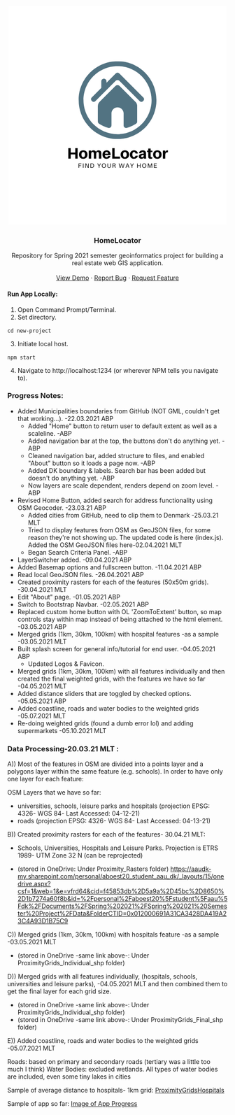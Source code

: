<!-- PROJECT LOGO -->
<br />
<p align="center">
  <a href="https://github.com/aboestpetersen/Spring21_AAU_Project">
    <img src="images/HomeLocator Logo.png" alt="Logo" width="500" height="500">
  </a>

  <h3 align="center">HomeLocator</h3>

  <p align="center">
    Repository for Spring 2021 semester geoinformatics project for building a real estate web GIS application.
    <br />
    <br />
    <a href="https://realestate-aauspring2021.herokuapp.com/">View Demo</a>
    ·
    <a href="https://github.com/aboestpetersen/Spring21_AAU_Project/issues">Report Bug</a>
    ·
    <a href="https://github.com/aboestpetersen/Spring21_AAU_Project/issues">Request Feature</a>
  </p>
</p>

#### Run App Locally:
1. Open Command Prompt/Terminal.
2. Set directory.
```
cd new-project
```
3. Initiate local host.
```
npm start
```
4. Navigate to http://localhost:1234 (or wherever NPM tells you navigate to).

### Progress Notes:
* Added Municipalities boundaries from GitHub (NOT GML, couldn't get that working...). -22.03.2021 ABP
    * Added "Home" button to return user to default extent as well as a scaleline. -ABP
    * Added navigation bar at the top, the buttons don't do anything yet. -ABP
    * Cleaned navigation bar, added structure to files, and enabled "About" button so it loads a page now. -ABP
    * Added DK boundary & labels. Search bar has been added but doesn't do anything yet. -ABP
    * Now layers are scale dependent, renders depend on zoom level. -ABP
* Revised Home Button, added search for address functionality using OSM Geocoder. -23.03.21 ABP
    * Added cities from GitHub, need to clip them to Denmark -25.03.21 MLT 
    * Tried to display features from OSM as GeoJSON files, for some reason they're not showing up. The updated
code is here (index.js). Added the OSM GeoJSON files here-02.04.2021  MLT 
    * Began Search Criteria Panel. -ABP
* LayerSwitcher added. -09.04.2021 ABP
* Added Basemap options and fullscreen button. -11.04.2021 ABP
* Read local GeoJSON files. -26.04.2021 ABP
* Created proximity rasters for each of the features (50x50m grids). -30.04.2021 MLT
* Edit "About" page. -01.05.2021 ABP
* Switch to Bootstrap Navbar. -02.05.2021 ABP
* Replaced custom home button with OL 'ZoomToExtent' button, so map controls stay within map instead of being attached to the html element. -03.05.2021 ABP
* Merged grids (1km, 30km, 100km) with hospital features -as a sample -03.05.2021 MLT
* Built splash screen for general info/tutorial for end user. -04.05.2021 ABP
    * Updated Logos & Favicon.
* Merged grids (1km, 30km, 100km) with all features individually and then created the final weighted grids, with the features we have so far -04.05.2021 MLT
* Added distance sliders that are toggled by checked options. -05.05.2021 ABP
* Added coastline, roads and water bodies to the weighted grids -05.07.2021 MLT
* Re-doing weighted grids (found a dumb error lol) and adding supermarkets -05.10.2021 MLT

### Data Processing-20.03.21 MLT : 

A)) Most of the features in OSM are divided into a points layer and a polygons layer within the same feature (e.g.
schools). In order to have only one layer for each feature:

OSM Layers that we have so far:
-  universities, schools, leisure parks and hospitals (projection EPSG: 4326- WGS 84-
Last Accessed: 04-12-21)
- roads (projection EPSG: 4326- WGS 84- Last Accessed: 04-13-21)

B)) Created proximity rasters for each of the features- 30.04.21 MLT:

* Schools, Universities, Hospitals and Leisure Parks.
Projection is ETRS 1989- UTM Zone 32 N (can be reprojected)

* (stored in OneDrive: Under Proximity_Rasters folder)
 https://aaudk-my.sharepoint.com/personal/aboest20_student_aau_dk/_layouts/15/onedrive.aspx?csf=1&web=1&e=vfrd64&cid=f45853db%2D5a9a%2D45bc%2D8650%2D1b7274a60f8b&id=%2Fpersonal%2Faboest20%5Fstudent%5Faau%5Fdk%2FDocuments%2FSpring%202021%2FSpring%202021%20Semester%20Project%2FData&FolderCTID=0x012000691A31CA3428DA419A23C4A93D1B75C9

C)) Merged grids (1km, 30km, 100km) with hospitals feature -as a sample -03.05.2021 MLT

* (stored in OneDrive -same link above-: Under ProximityGrids_Individual_shp folder)

D)) Merged grids with all features individually, (hospitals, schools, universities and leisure parks), -04.05.2021 MLT
and then combined them to get the final layer for each grid size.

* (stored in OneDrive -same link above-: Under ProximityGrids_Individual_shp folder)
* (stored in OneDrive -same link above-: Under ProximityGrids_Final_shp folder)

E)) Added coastline, roads and water bodies to the weighted grids -05.07.2021 MLT

Roads: based on primary and secondary roads (tertiary was a little too much I think)
Water Bodies: excluded wetlands. All types of water bodies are included, even some tiny lakes in cities

Sample of average distance to hospitals- 1km grid:
[ProximityGridsHospitals](images/zs_grid1_hospitals.png)

Sample of app so far:
[Image of App Progress](images/app_progress.png)
